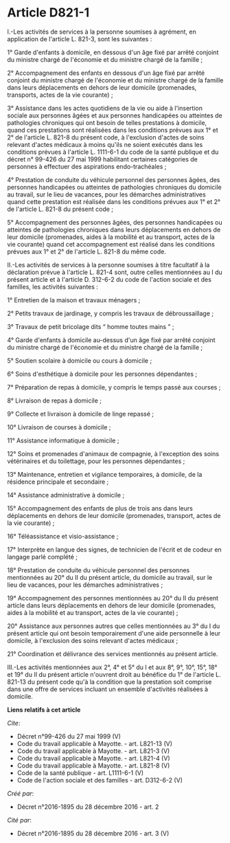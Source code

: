 # Article D821-1

I.-Les activités de services à la personne soumises à agrément, en application de l'article L. 821-3, sont les suivantes : 

1° Garde d'enfants à domicile, en dessous d'un âge fixé par arrêté conjoint du ministre chargé de l'économie et du ministre
chargé de la famille ; 

2° Accompagnement des enfants en dessous d'un âge fixé par arrêté conjoint du ministre chargé de l'économie et du ministre
chargé de la famille dans leurs déplacements en dehors de leur domicile (promenades, transports, actes de la vie courante) ; 

3° Assistance dans les actes quotidiens de la vie ou aide à l'insertion sociale aux personnes âgées et aux personnes
handicapées ou atteintes de pathologies chroniques qui ont besoin de telles prestations à domicile, quand ces prestations
sont réalisées dans les conditions prévues aux 1° et 2° de l'article L. 821-8 du présent code, à l'exclusion d'actes de soins
relevant d'actes médicaux à moins qu'ils ne soient exécutés dans les conditions prévues à l'article L. 1111-6-1 du code de la
santé publique et du décret n° 99-426 du 27 mai 1999 habilitant certaines catégories de personnes à effectuer des aspirations
endo-trachéales ; 

4° Prestation de conduite du véhicule personnel des personnes âgées, des personnes handicapées ou atteintes de pathologies
chroniques du domicile au travail, sur le lieu de vacances, pour les démarches administratives quand cette prestation est
réalisée dans les conditions prévues aux 1° et 2° de l'article L. 821-8 du présent code ; 

5° Accompagnement des personnes âgées, des personnes handicapées ou atteintes de pathologies chroniques dans leurs
déplacements en dehors de leur domicile (promenades, aides à la mobilité et au transport, actes de la vie courante) quand cet
accompagnement est réalisé dans les conditions prévues aux 1° et 2° de l'article L. 821-8 du même code. 

II.-Les activités de services à la personne soumises à titre facultatif à la déclaration prévue à l'article L. 821-4 sont,
outre celles mentionnées au I du présent article et à l'article D. 312-6-2 du code de l'action sociale et des familles, les
activités suivantes : 

1° Entretien de la maison et travaux ménagers ; 

2° Petits travaux de jardinage, y compris les travaux de débroussaillage ; 

3° Travaux de petit bricolage dits “ homme toutes mains ” ; 

4° Garde d'enfants à domicile au-dessus d'un âge fixé par arrêté conjoint du ministre chargé de l'économie et du ministre
chargé de la famille ; 

5° Soutien scolaire à domicile ou cours à domicile ; 

6° Soins d'esthétique à domicile pour les personnes dépendantes ; 

7° Préparation de repas à domicile, y compris le temps passé aux courses ; 

8° Livraison de repas à domicile ; 

9° Collecte et livraison à domicile de linge repassé ; 

10° Livraison de courses à domicile ; 

11° Assistance informatique à domicile ; 

12° Soins et promenades d'animaux de compagnie, à l'exception des soins vétérinaires et du toilettage, pour les personnes
dépendantes ; 

13° Maintenance, entretien et vigilance temporaires, à domicile, de la résidence principale et secondaire ; 

14° Assistance administrative à domicile ; 

15° Accompagnement des enfants de plus de trois ans dans leurs déplacements en dehors de leur domicile (promenades,
transport, actes de la vie courante) ; 

16° Téléassistance et visio-assistance ; 

17° Interprète en langue des signes, de technicien de l'écrit et de codeur en langage parlé complété ; 

18° Prestation de conduite du véhicule personnel des personnes mentionnées au 20° du II du présent article, du domicile au
travail, sur le lieu de vacances, pour les démarches administratives ; 

19° Accompagnement des personnes mentionnées au 20° du II du présent article dans leurs déplacements en dehors de leur
domicile (promenades, aides à la mobilité et au transport, actes de la vie courante) ; 

20° Assistance aux personnes autres que celles mentionnées au 3° du I du présent article qui ont besoin temporairement d'une
aide personnelle à leur domicile, à l'exclusion des soins relevant d'actes médicaux ; 

21° Coordination et délivrance des services mentionnés au présent article. 

III.-Les activités mentionnées aux 2°, 4° et 5° du I et aux 8°, 9°, 10°, 15°, 18° et 19° du II du présent article n'ouvrent
droit au bénéfice du 1° de l'article L. 821-13 du présent code qu'à la condition que la prestation soit comprise dans une
offre de services incluant un ensemble d'activités réalisées à domicile.

**Liens relatifs à cet article**

_Cite_:

  - Décret n°99-426 du 27 mai 1999 (V)
  - Code du travail applicable à Mayotte. - art. L821-13 (V)
  - Code du travail applicable à Mayotte. - art. L821-3 (V)
  - Code du travail applicable à Mayotte. - art. L821-4 (V)
  - Code du travail applicable à Mayotte. - art. L821-8 (V)
  - Code de la santé publique - art. L1111-6-1 (V)
  - Code de l'action sociale et des familles - art. D312-6-2 (V)

_Créé par_:

  - Décret n°2016-1895 du 28 décembre 2016 - art. 2

_Cité par_:

  - Décret n°2016-1895 du 28 décembre 2016 - art. 3 (V)
